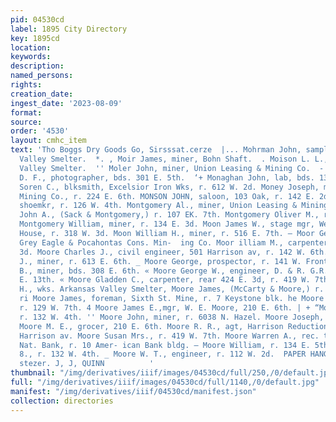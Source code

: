 ```yaml
---
pid: 04530cd
label: 1895 City Directory
key: 1895cd
location: 
keywords: 
description: 
named_persons: 
rights: 
creation_date: 
ingest_date: '2023-08-09'
format: 
source: 
order: '4530'
layout: cmhc_item
text: 'Tho Boggs Dry Goods Go, Sirsssat.cerze  |... Mohrman John, sampler, Arkansas
  Valley Smelter.  *. , Moir James, miner, Bohn Shaft.  . Moison L. L., fireman, Arkansas
  Valley Smelter.  '' Moler John, miner, Union Leasing & Mining Co.  -''. Moloney
  D. F., photographer, bds. 301 E. 5th.  ‘+ Monaghan John, lab, bds. 139 E. 3d.  Monberg
  Soren C., blksmith, Excelsior Iron Wks, r. 612 W. 2d. Money Joseph, miner, Ibex
  Mining Co., r. 224 E. 6th. MONSON JOHN, saloon, 103 Oak, r. 142 E. 2d. Monson William,
  shoemkr, r. 126 W. 4th. Montgomery Al., miner, Union Leasing & Mining Co. Montgomery
  John A., (Sack & Montgomery,) r. 107 EK. 7th. Montgomery Oliver M., r. 702 W. Front.
  Montgomery William, miner, r. 134 E. 3d. Moon James W., stage mgr, Weston Opera
  House, r. 318 W. 3d. Moon William H., miner, r. 516 E. 7th. — Moor George, miner,
  Grey Eagle & Pocahontas Cons. Min-  ing Co. Moor illiam M., carpenter, r. 512 E.
  3d. Moore Charles J., civil engineer, 501 Harrison av, r. 142 W. 6th. Moore Frank
  J., miner, r. 613 E. 6th. _ Moore George, prospector, r. 141 W. Front. . Moore George
  B., miner, bds. 308 E. 6th. « Moore George W., engineer, D. & R. G.R. R., r. 120
  E. 13th. « Moore Gladden C., carpenter, rear 424 E. 3d, r. 419 W. 7th. + Moore H.
  H., wks. Arkansas Valley Smelter, Moore James, (McCarty & Moore,) r. 126 W. 5th.
  ri Moore James, foreman, Sixth St. Mine, r. 7 Keystone blk. he Moore James A., miner,
  r. 129 W. 7th. 4 Moore James E.,mgr, W. E. Moore, 210 E. 6th. | + “Moore James W.,
  r. 132 W. 4th. '' Moore John, miner, r. 6038 N. Hazel. Moore Joseph, r. 419 W. Elm.
  Moore M. E., grocer, 210 E. 6th. Moore R. R., agt, Harrison Reduction Works, foot
  Harrison av. Moore Susan Mrs., r. 419 W. 7th. Moore Warren A., rec. teller, Carbonate
  Nat. Bank, r. 10 Amer- ican Bank bldg. — Moore William, r. 134 E. 5th. _ Moore William
  8., r. 132 W. 4th. _ Moore W. T., engineer, r. 112 W. 2d.  PAPER HANGING, vrers
  stezer. J, J, QUINN          '
thumbnail: "/img/derivatives/iiif/images/04530cd/full/250,/0/default.jpg"
full: "/img/derivatives/iiif/images/04530cd/full/1140,/0/default.jpg"
manifest: "/img/derivatives/iiif/04530cd/manifest.json"
collection: directories
---
```

